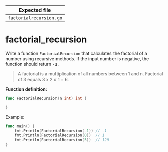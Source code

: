| Expected file           |
| ----------------------- |
| `factorialrecursion.go` |

# factorial_recursion

Write a function `FactorialRecursion` that calculates the factorial of a number using recursive methods. If the input number is negative, the function should return `-1`.

> A factorial is a multiplication of all numbers between 1 and n. Factorial of 3 equals 3 x 2 x 1 = 6.

**Function definition:**

```go
func FactorialRecursion(n int) int {

}
```

Example:

```go
func main() {
    fmt.Println(FactorialRecursion(-1)) // -1
    fmt.Println(FactorialRecursion(0))  // 1
    fmt.Println(FactorialRecursion(5))  // 120
}
```


